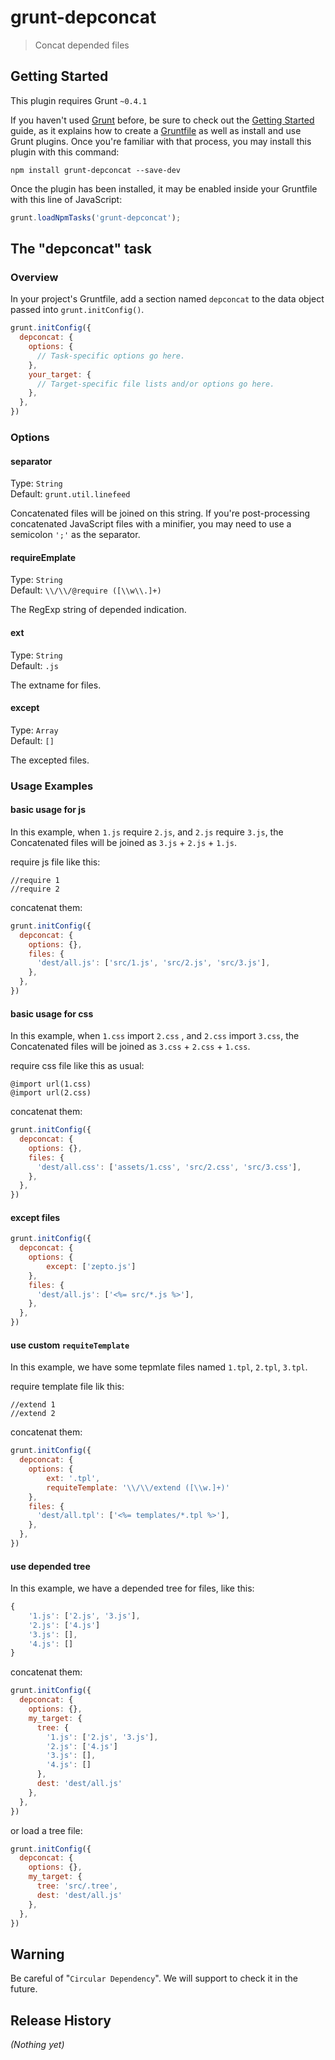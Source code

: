 # grunt-depconcat

> Concat depended files

## Getting Started
This plugin requires Grunt `~0.4.1`

If you haven't used [Grunt](http://gruntjs.com/) before, be sure to check out the [Getting Started](http://gruntjs.com/getting-started) guide, as it explains how to create a [Gruntfile](http://gruntjs.com/sample-gruntfile) as well as install and use Grunt plugins. Once you're familiar with that process, you may install this plugin with this command:

```shell
npm install grunt-depconcat --save-dev
```

Once the plugin has been installed, it may be enabled inside your Gruntfile with this line of JavaScript:

```js
grunt.loadNpmTasks('grunt-depconcat');
```

## The "depconcat" task

### Overview
In your project's Gruntfile, add a section named `depconcat` to the data object passed into `grunt.initConfig()`.

```js
grunt.initConfig({
  depconcat: {
    options: {
      // Task-specific options go here.
    },
    your_target: {
      // Target-specific file lists and/or options go here.
    },
  },
})
```

### Options

#### separator
Type: `String`  
Default: `grunt.util.linefeed`

Concatenated files will be joined on this string. If you're post-processing concatenated JavaScript files with a minifier, you may need to use a semicolon `';'` as the separator.


#### requireEmplate
Type: `String`  
Default: `\\/\\/@require ([\\w\\.]+)`

The RegExp string of depended indication.

#### ext
Type: `String`  
Default: `.js`

The extname for files.

#### except
Type: `Array`  
Default: `[]`

The excepted files.

### Usage Examples

#### basic usage for js
In this example, when `1.js` require `2.js`, and `2.js` require `3.js`, the Concatenated files will be joined as `3.js` + `2.js` + `1.js`.

require js file like this:

	//require 1
	//require 2

concatenat them:

```js
grunt.initConfig({
  depconcat: {
    options: {},
    files: {
      'dest/all.js': ['src/1.js', 'src/2.js', 'src/3.js'],
    },
  },
})
```

#### basic usage for css
In this example, when `1.css` import `2.css` , and `2.css` import `3.css`, the Concatenated files will be joined as `3.css` + `2.css` + `1.css`.

require css file like this as usual:

	@import url(1.css)
	@import url(2.css)

concatenat them:

```js
grunt.initConfig({
  depconcat: {
    options: {},
    files: {
      'dest/all.css': ['assets/1.css', 'src/2.css', 'src/3.css'],
    },
  },
})
```

#### except files

```js
grunt.initConfig({
  depconcat: {
    options: {
		except: ['zepto.js']
	},
    files: {
      'dest/all.js': ['<%= src/*.js %>'],
    },
  },
})
```

#### use custom `requiteTemplate`

In this example, we have some tepmlate files named `1.tpl`, `2.tpl`, `3.tpl`.

require template file lik this:

	//extend 1
	//extend 2

concatenat them:

```js
grunt.initConfig({
  depconcat: {
    options: {
		ext: '.tpl',
		requiteTemplate: '\\/\\/extend ([\\w.]+)'
	},
    files: {
      'dest/all.tpl': ['<%= templates/*.tpl %>'],
    },
  },
})
```

#### use depended tree

In this example, we have a depended tree for files, like this:

```js
{
	'1.js': ['2.js', '3.js'],
	'2.js': ['4.js']
	'3.js': [],
	'4.js': []
}
```

concatenat them:

```js
grunt.initConfig({
  depconcat: {
    options: {},
    my_target: {
	  tree: {
		'1.js': ['2.js', '3.js'],
		'2.js': ['4.js']
		'3.js': [],
		'4.js': []
	  },
      dest: 'dest/all.js'
    },
  },
})
```

or load a tree file:

```js
grunt.initConfig({
  depconcat: {
    options: {},
    my_target: {
	  tree: 'src/.tree',
      dest: 'dest/all.js'
    },
  },
})
```


## Warning

Be careful of "`Circular Dependency`". We will support to check it in the future.

## Release History
_(Nothing yet)_
